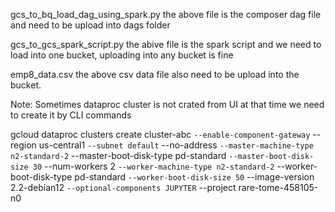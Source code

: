 gcs_to_bq_load_dag_using_spark.py
the above file is the composer dag file and need to be upload into dags folder

gcs_to_gcs_spark_script.py
the abive file is the spark script and we need to load into one bucket, uploading into any bucket is fine

emp8_data.csv
the above csv data file also need to be upload into the bucket.




Note: Sometimes dataproc cluster is not crated from UI at that time we need to create it by CLI commands

gcloud dataproc clusters create cluster-abc `
  --enable-component-gateway `
  --region us-central1 `
  --subnet default `
  --no-address `
  --master-machine-type n2-standard-2 `
  --master-boot-disk-type pd-standard `
  --master-boot-disk-size 30 `
  --num-workers 2 `
  --worker-machine-type n2-standard-2 `
  --worker-boot-disk-type pd-standard `
  --worker-boot-disk-size 50 `
  --image-version 2.2-debian12 `
  --optional-components JUPYTER `
  --project rare-tome-458105-n0
